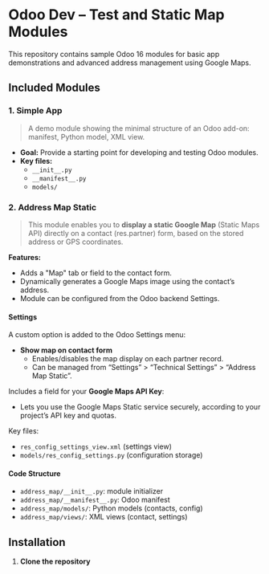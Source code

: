 # Odoo Dev – Test and Static Map Modules

This repository contains sample Odoo 16 modules for basic app demonstrations and advanced address management using Google Maps.

## Included Modules

### 1. Simple App

> A demo module showing the minimal structure of an Odoo add-on: manifest, Python model, XML view.

- **Goal:** Provide a starting point for developing and testing Odoo modules.
- **Key files:** 
    - `__init__.py`
    - `__manifest__.py`
    - `models/`

### 2. Address Map Static

> This module enables you to **display a static Google Map** (Static Maps API) directly on a contact (res.partner) form, based on the stored address or GPS coordinates.

**Features:**
- Adds a "Map" tab or field to the contact form.
- Dynamically generates a Google Maps image using the contact’s address.
- Module can be configured from the Odoo backend Settings.

#### Settings

A custom option is added to the Odoo Settings menu:
- **Show map on contact form**
    - Enables/disables the map display on each partner record.
    - Can be managed from “Settings” > “Technical Settings” > “Address Map Static”.

Includes a field for your **Google Maps API Key**:
- Lets you use the Google Maps Static service securely, according to your project’s API key and quotas.

Key files:
- `res_config_settings_view.xml` (settings view)
- `models/res_config_settings.py` (configuration storage)

#### Code Structure

- `address_map/__init__.py`: module initializer
- `address_map/__manifest__.py`: Odoo manifest
- `address_map/models/`: Python models (contacts, config)
- `address_map/views/`: XML views (contact, settings)

## Installation

1. **Clone the repository**
